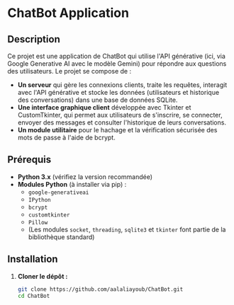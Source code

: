 # ChatBot Application

## Description
Ce projet est une application de ChatBot qui utilise l'API générative (ici, via Google Generative AI avec le modèle Gemini) pour répondre aux questions des utilisateurs. Le projet se compose de :

- **Un serveur** qui gère les connexions clients, traite les requêtes, interagit avec l'API générative et stocke les données (utilisateurs et historique des conversations) dans une base de données SQLite.  
- **Une interface graphique client** développée avec Tkinter et CustomTkinter, qui permet aux utilisateurs de s'inscrire, se connecter, envoyer des messages et consulter l'historique de leurs conversations.
- **Un module utilitaire** pour le hachage et la vérification sécurisée des mots de passe à l'aide de bcrypt.

## Prérequis
- **Python 3.x** (vérifiez la version recommandée)
- **Modules Python** (à installer via pip) :
  - `google-generativeai`
  - `IPython`
  - `bcrypt`
  - `customtkinter`
  - `Pillow`
  - (Les modules `socket`, `threading`, `sqlite3` et `tkinter` font partie de la bibliothèque standard)

## Installation
1. **Cloner le dépôt :**
   ```bash
   git clone https://github.com/aalaliayoub/ChatBot.git
   cd ChatBot
